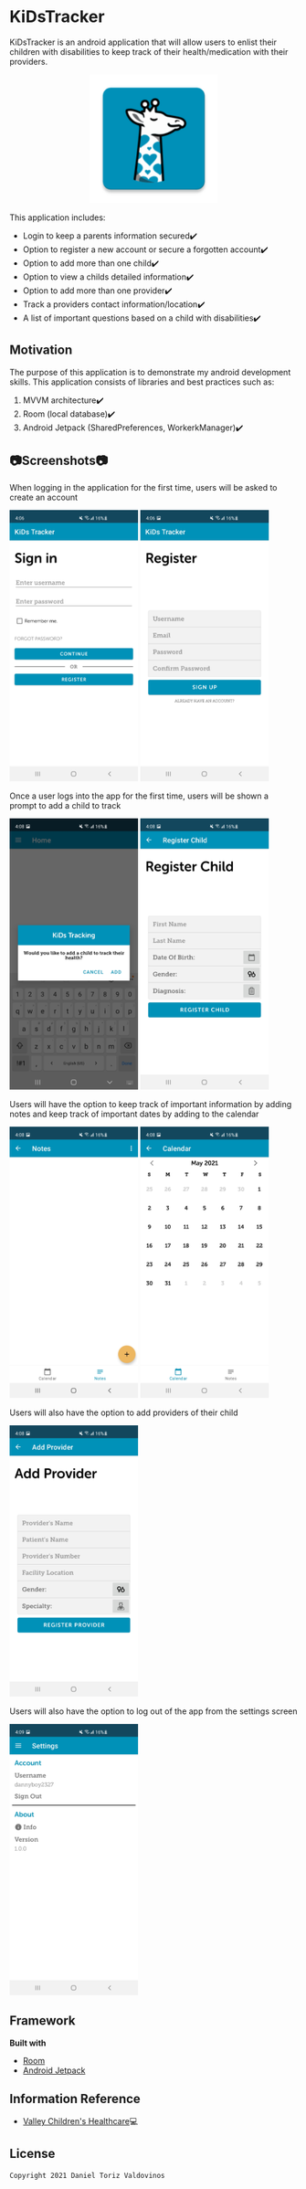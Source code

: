 # KiDsTracker
KiDsTracker is an android application that will allow users to enlist their children with
disabilities to keep track of their health/medication with their providers.

<p align="center">
  <img src="images/ic_launcher.png" width="225" />
</p>

This application includes:
- Login to keep a parents information secured:heavy_check_mark:
- Option to register a new account or secure a forgotten account:heavy_check_mark:
- Option to add more than one child:heavy_check_mark:
- Option to view a childs detailed information:heavy_check_mark:
- Option to add more than one provider:heavy_check_mark:
- Track a providers contact information/location:heavy_check_mark:
- A list of important questions based on a child with disabilities:heavy_check_mark:

## Motivation
The purpose of this application is to demonstrate my android development skills.
This application consists of libraries and best practices such as:
  1. MVVM architecture:heavy_check_mark:
  2. Room (local database):heavy_check_mark:
  3. Android Jetpack (SharedPreferences, WorkerkManager):heavy_check_mark:
  
## :camera:Screenshots:camera:

When logging in the application for the first time, users will be asked to create
an account
<p float="left">
  <img src="images/login.jpg" width="225" />
  <img src="images/register.jpg" width="225" />
</p>

Once a user logs into the app for the first time, users will be shown a prompt to 
add a child to track 
<p float="left">
  <img src="images/prompt.jpg" width="225" />
  <img src="images/child_one.jpg" width="225" />
</p>

Users will have the option to keep track of important information by adding notes 
and keep track of important dates by adding to the calendar
<p float="left">
  <img src="images/notes.jpg" width="225" />
  <img src="images/calendar.jpg" width="225" />
</p>

Users will also have the option to add providers of their child
<p float="left">
  <img src="images/providers.jpg" width="225" />
</p>

Users will also have the option to log out of the app from the settings screen
<p float="left">
  <img src="images/settings.jpg" width="225" />
</p>

## Framework
**Built with**
- [Room](https://developer.android.com/training/data-storage/room)
- [Android Jetpack](https://developer.android.com/jetpack)

## Information Reference
- [Valley Children's Healthcare](https://www.valleychildrens.org/):computer:

## License
    Copyright 2021 Daniel Toriz Valdovinos
